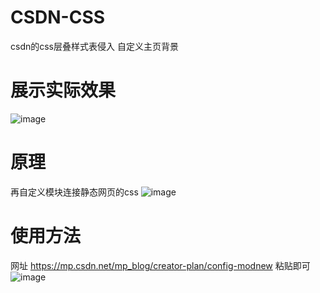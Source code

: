 # CSDN-CSS
csdn的css层叠样式表侵入 自定义主页背景

# 展示实际效果
![image](https://github.com/user-attachments/assets/450556d5-45f2-43d8-aa11-753a7359f614)

# 原理
再自定义模块连接静态网页的css
![image](https://github.com/user-attachments/assets/e6365c82-ac84-4f7c-a2a8-eecc4936e978)

# 使用方法
网址
https://mp.csdn.net/mp_blog/creator-plan/config-modnew
粘贴即可
![image](https://github.com/user-attachments/assets/e8863a80-0e98-44bc-baef-ee6d8b23cfe1)
